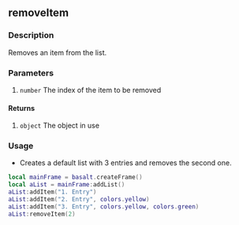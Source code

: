 ## removeItem

### Description

Removes an item from the list.

### Parameters

1. `number` The index of the item to be removed

#### Returns

1. `object` The object in use

### Usage

* Creates a default list with 3 entries and removes the second one.

```lua
local mainFrame = basalt.createFrame()
local aList = mainFrame:addList()
aList:addItem("1. Entry")
aList:addItem("2. Entry", colors.yellow)
aList:addItem("3. Entry", colors.yellow, colors.green)
aList:removeItem(2)
```
